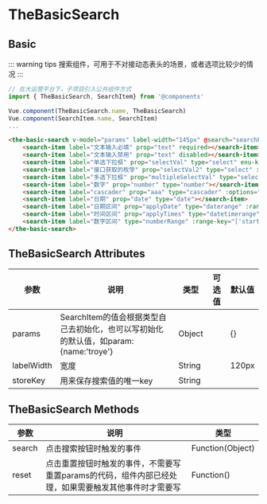 # TheBasicSearch

## Basic

 ::: warning tips
 搜索组件，可用于不对接动态表头的场景，或者选项比较少的情况
 :::

 ```js
 // 在大运营平台下，子项目引入公共组件方式
import { TheBasicSearch, SearchItem} from '@components'

Vue.component(TheBasicSearch.name, TheBasicSearch)
Vue.component(SearchItem.name, SearchItem)
...
 ```

```html
<the-basic-search v-model="params" label-width="145px" @search="searchFun" @reset="resetFun"  store-key="store-key">
    <search-item label="文本输入必填" prop="text" required></search-item>
    <search-item label="文本输入禁用" prop="text" disabled></search-item>
    <search-item label="单选下拉框" prop="selectVal" type="select" enu-key="reversalAdjustStatus" is-acc></search-item>
    <search-item label="接口获取的枚举" prop="selectVal2" type="select" :options="hahoptions"></search-item>
    <search-item label="多选下拉框" prop="multipleSelectVal" type="select" enu-key="ADJUST_INTEREST_TYPE" multiple></search-item>
    <search-item label="数字" prop="number" type="number"></search-item>
    <search-item label="cascader" prop="aaa" type="cascader" :options="arr"></search-item>
    <search-item label="日期" prop="date" type="date"></search-item>
    <search-item label="日期区间" prop="applyDate" type="daterange" :range-key="['applyStartDate', 'applyEndDate']"></search-item>
    <search-item label="时间区间" prop="applyTimes" type="datetimerange" :range-key="['applyStartTime', 'applyEndTime']"></search-item>
    <search-item label="数字区间" type="numberRange" :range-key="['startNum', 'endNum']" ></search-item>
</the-basic-search>
```

## TheBasicSearch Attributes 

| 参数       | 说明                                                         | 类型   | 可选值 | 默认值 |
| ---------- | ------------------------------------------------------------ | ------ | ------ | ------ |
| params     | SearchItem的值会根据类型自己去初始化，也可以写初始化的默认值，如param:{name:'troye'} | Object |        | {}     |
| labelWidth | 宽度                                                         | String |        | 120px  |
| storeKey   | 用来保存搜索值的唯一key                                      | String |        |        |


## TheBasicSearch Methods

| 参数   | 说明                                                         | 类型             |
| ------ | ------------------------------------------------------------ | ---------------- |
| search | 点击搜索按钮时触发的事件                                     | Function(Object) |
| reset  | 点击重置按钮时触发的事件，不需要写重置params的代码，组件内部已经处理，如果需要触发其他事件时才需要写 | Function()       |

